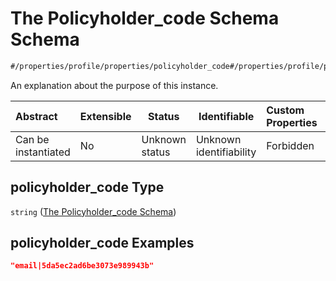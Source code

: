 # The Policyholder_code Schema Schema

```txt
#/properties/profile/properties/policyholder_code#/properties/profile/properties/policyholder_code
```

An explanation about the purpose of this instance.


| Abstract            | Extensible | Status         | Identifiable            | Custom Properties | Additional Properties | Access Restrictions | Defined In                                                                                       |
| :------------------ | ---------- | -------------- | ----------------------- | :---------------- | --------------------- | ------------------- | ------------------------------------------------------------------------------------------------ |
| Can be instantiated | No         | Unknown status | Unknown identifiability | Forbidden         | Allowed               | none                | [policy_transaction.schema.json\*](../out/policy_transaction.schema.json "open original schema") |

## policyholder_code Type

`string` ([The Policyholder_code Schema](policy_transaction-properties-the-profile-schema-properties-the-policyholder_code-schema.md))

## policyholder_code Examples

```json
"email|5da5ec2ad6be3073e989943b"
```
